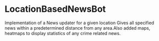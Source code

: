 LocationBasedNewsBot
====================

Implementation of a News updater for a given location
Gives all specified news within a predetermined distance from any area.Also added maps, heatmaps to display statistics of any crime related news.
